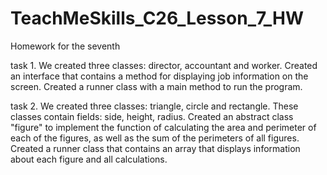 # TeachMeSkills_C26_Lesson_7_HW
Homework for the seventh 

task 1.
We created three classes: director, accountant and worker. 
Сreated an interface that contains a method for displaying job information on the screen. 
Сreated a runner class with a main method to run the program.

task 2.
We created three classes: triangle, circle and rectangle. These classes contain fields: side, height, radius.
Created an abstract class "figure" to implement the function of calculating the area and perimeter of each of the figures, as well as the sum of the perimeters of all figures.
Created a runner class that contains an array that displays information about each figure and all calculations.
